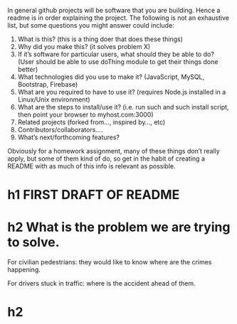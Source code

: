 In general github projects will be software that you are building. Hence a readme is in order explaining the project.  The following is not an exhaustive list, but some questions you might answer could include:
1) What is this? (this is a thing doer that does these things)
2) Why did you make this? (it solves problem X)
3) If it’s software for particular users, what should they be able to do? (User should be able to use doThing module to get their things done better)
4) What technologies did you use to make it? (JavaScript, MySQL,  Bootstrap, Firebase)
5) What are you required to have to use it? (requires Node.js installed in a Linux/Unix environment)
6) What are the steps to install/use it? (i.e. run such and such install script, then point your browser to myhost.com:3000)
7) Related projects (forked from…, inspired by…, etc)
8) Contributors/collaborators….
9) What’s next/forthcoming features?

Obviously for a homework assignment, many of these things don’t really apply, but some of them kind of do, so get in the habit of creating a README with as much of this info is relevant as possible.

# h1 FIRST DRAFT OF README

# h2 What is the problem we are trying to solve.

For civilian pedestrians: they would like to know where are the crimes happening.

For drivers stuck in traffic: where is the accident ahead of them.

# h2